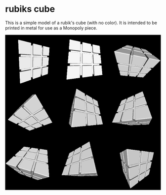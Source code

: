 # rubiks cube

This is a simple model of a rubik's cube (with no color). It is intended to be printed in metal for use as a Monopoly piece.

![Rendering of model](rendering.png)
